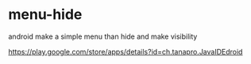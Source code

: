 # menu-hide
android make a simple menu than hide and make visibility



https://play.google.com/store/apps/details?id=ch.tanapro.JavaIDEdroid


